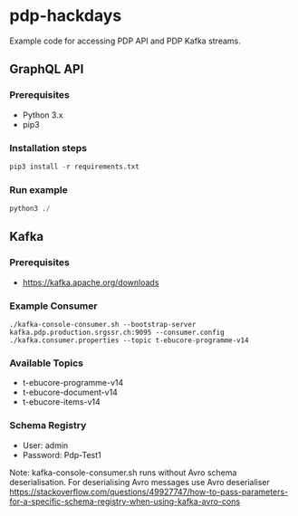# pdp-hackdays

Example code for accessing PDP API and PDP Kafka streams. 

## GraphQL API

### Prerequisites

- Python 3.x
- pip3

### Installation steps

``` python
pip3 install -r requirements.txt
```

### Run example

``` python
python3 ./
```

## Kafka

### Prerequisites

- https://kafka.apache.org/downloads

### Example Consumer
```
./kafka-console-consumer.sh --bootstrap-server kafka.pdp.production.srgssr.ch:9095 --consumer.config ./kafka.consumer.properties --topic t-ebucore-programme-v14
```
### Available Topics

- t-ebucore-programme-v14
- t-ebucore-document-v14
- t-ebucore-items-v14

### Schema Registry

- User: admin
- Password: Pdp-Test1

Note: kafka-console-consumer.sh runs without Avro schema deserialisation. For deserialising Avro messages use Avro deserialiser https://stackoverflow.com/questions/49927747/how-to-pass-parameters-for-a-specific-schema-registry-when-using-kafka-avro-cons
